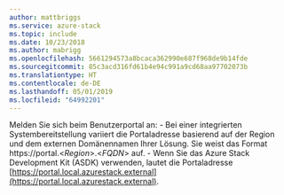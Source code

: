 ```yaml
---
author: mattbriggs
ms.service: azure-stack
ms.topic: include
ms.date: 10/23/2018
ms.author: mabrigg
ms.openlocfilehash: 5661294573a8bcaca362990e687f968de9b14fde
ms.sourcegitcommit: 85c3acd316fd61b4e94c991a9cd68aa97702073b
ms.translationtype: HT
ms.contentlocale: de-DE
ms.lasthandoff: 05/01/2019
ms.locfileid: "64992201"
---
```

Melden Sie sich beim Benutzerportal an:
    - Bei einer integrierten Systembereitstellung variiert die Portaladresse basierend auf der Region und dem externen Domänennamen Ihrer Lösung. Sie weist das Format https://portal.&lt;*Region*&gt;.&lt;*FQDN*&gt; auf.
    - Wenn Sie das Azure Stack Development Kit (ASDK) verwenden, lautet die Portaladresse [https://portal.local.azurestack.external](https://portal.local.azurestack.external).